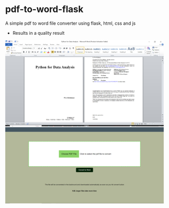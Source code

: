 # pdf-to-word-flask
A simple pdf to word file converter using flask, html, css and js
* Results in a quality result
<img src="https://github.com/Isa1asN/pdf-to-word-flask/blob/main/static/photo_2023-08-12_12-53-10.jpg?raw=true" />
<img src="https://github.com/Isa1asN/pdf-to-word-flask/blob/main/static/photo_2023-08-12_12-52-58.jpg?raw=true" />
